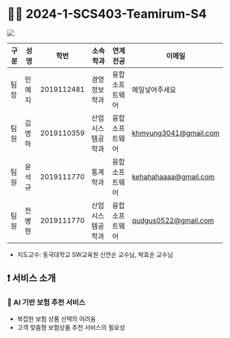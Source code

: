 # 🙋‍♂️ 2024-1-SCS403-Teamirum-S4

<div><img src="https://capsule-render.vercel.app/api?type=waving&color=0:99cc99,100:009630&height=200&section=header&text=Teamirum&fontSize=90" /></div>


| 구분 | 성명 | 학번 | 소속학과 | 연계전공 | 이메일 |
| --- | --- | --- | --- | --- | --- |
| 팀장 | 민예지 | 2019112481 | 경영정보학과 | 융합소프트웨어 | 메일넣어주세요 |
| 팀원 | 김명하 | 2019110359 | 산업시스템공학과 | 융합소프트웨어 | khmyung3041@gmail.com |
| 팀원 | 윤석규 | 2019111770 | 통계학과 | 융합소프트웨어 | kehahahaaaa@gmail.com |
| 팀원 | 전병현 | 2019111770 | 산업시스템공학과 | 융합소프트웨어 | qudgus0522@gmail.com  |
- 지도교수: 동국대학교 SW교육원 신연순 교수님, 박효순 교수님

## ❗ 서비스 소개
### 📢 AI 기반 보험 추천 서비스

- 복잡한 보험 상품 선택의 어려움
- 고객 맞춤형 보험상품 추천 서비스의 필요성
